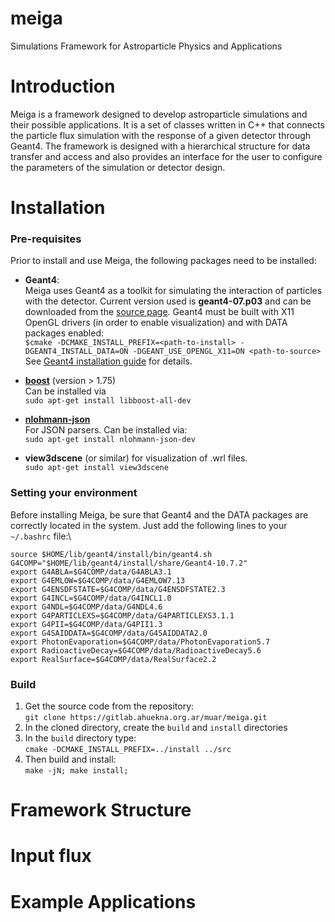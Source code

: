 # meiga
Simulations Framework for Astroparticle Physics and Applications

# Introduction
Meiga is a framework designed to develop astroparticle simulations and their possible applications. It is a set of classes written in C++ that connects the particle flux simulation with the response of a given detector through Geant4. The framework is designed with a hierarchical structure for data transfer and access and also provides an interface for the user to configure the parameters of the simulation or detector design.

# Installation

### Pre-requisites
Prior to install and use Meiga, the following packages need to be installed:

- **Geant4**:\
  Meiga uses Geant4 as a toolkit for simulating the interaction of particles with the detector. Current version used is **geant4-07.p03** and can be downloaded from the [source page](https://geant4.web.cern.ch/support/download_archive). Geant4 must be built with X11 OpenGL drivers (in order to enable visualization) and with DATA packages enabled: \
  `$cmake -DCMAKE_INSTALL_PREFIX=<path-to-install> -DGEANT4_INSTALL_DATA=ON -DGEANT_USE_OPENGL_X11=ON <path-to-source>`\
  See [Geant4 installation guide](https://geant4-userdoc.web.cern.ch/UsersGuides/InstallationGuide/html/) for details.

- **[boost](https://www.boost.org/)** (version > 1.75)\
  Can be installed via\
  `sudo apt-get install libboost-all-dev`

- **[nlohmann-json](https://github.com/nlohmann/json.git)** \
  For JSON parsers. Can be installed via:\
  `sudo apt-get install nlohmann-json-dev`
- **view3dscene** (or similar) for visualization of .wrl files.\
  `sudo apt-get install view3dscene`

### Setting your environment
Before installing Meiga, be sure that Geant4 and the DATA packages are correctly located in the system. Just add the following lines to your `~/.bashrc` file:\

`source $HOME/lib/geant4/install/bin/geant4.sh`\
`G4COMP="$HOME/lib/geant4/install/share/Geant4-10.7.2"`\
`export G4ABLA=$G4COMP/data/G4ABLA3.1`\
`export G4EMLOW=$G4COMP/data/G4EMLOW7.13`\
`export G4ENSDFSTATE=$G4COMP/data/G4ENSDFSTATE2.3`\
`export G4INCL=$G4COMP/data/G4INCL1.0`\
`export G4NDL=$G4COMP/data/G4NDL4.6`\
`export G4PARTICLEXS=$G4COMP/data/G4PARTICLEXS3.1.1`\
`export G4PII=$G4COMP/data/G4PII1.3`\
`export G4SAIDDATA=$G4COMP/data/G4SAIDDATA2.0`\
`export PhotonEvaporation=$G4COMP/data/PhotonEvaporation5.7`\
`export RadioactiveDecay=$G4COMP/data/RadioactiveDecay5.6`\
`export RealSurface=$G4COMP/data/RealSurface2.2`

### Build

1. Get the source code from the repository:\
`git clone https://gitlab.ahuekna.org.ar/muar/meiga.git` 
2. In the cloned directory, create the `build` and `install` directories
3. In the `build` directory type:\
`cmake -DCMAKE_INSTALL_PREFIX=../install ../src`
4. Then build and install:\
`make -jN; make install;`

# Framework Structure

# Input flux

# Example Applications

